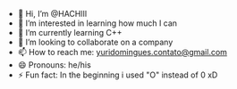- 👋 Hi, I’m @HACHlIl
- 👀 I’m interested in learning how much I can
- 🌱 I’m currently learning C++
- 💞️ I’m looking to collaborate on a company
- 📫 How to reach me: yuridomingues.contato@gmail.com
- 😄 Pronouns: he/his
- ⚡ Fun fact: In the beginning i used "O" instead of 0 xD

<!---
HACHlIl/HACHlIl is a ✨ special ✨ repository because its `README.md` (this file) appears on your GitHub profile.
You can click the Preview link to take a look at your changes.
--->
